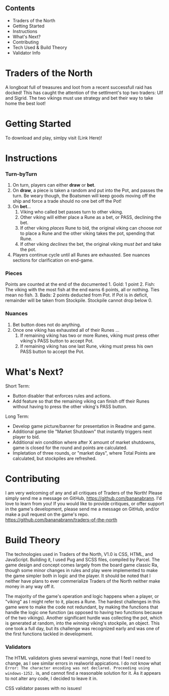 ## Contents
* Traders of the North
* Getting Started
* Instructions
* What's Next?
* Contributing
* Tech Used & Build Theory
* Validator Info

# Traders of the North
A longboat full of treasures and loot from a recent successfull raid has docked! This has caught the attention of the settlment's top two traders: Ulf and Sigrid. The two vikings must use strategy and bet their way to take home the best loot!

# Getting Started
To download and play, simlpy visit (Link Here)!

# Instructions
### Turn-byTurn


1. On turn, players can either **draw** or **bet**.
1. On **draw**, a piece is taken a random and put into the Pot, and passes the turn. Be weary though, the Boatsmen will keep goods moving off the ship and force a trade should no one bet off the Pot!
1. On **bet**...
    1. Viking who called bet passes turn to other viking.
    1. Other viking will either place a Rune as a bet, or PASS, declining the bet.
    1. If other viking *places* Rune to bid, the original viking can choose *not* to place a Rune and the other viking takes the pot, spending that Rune.
    1. If other viking *declines* the bet, the original viking *must bet* and take the pot.
1. Players continue cycle until all Runes are exhausted. See nuances sections for clarification on end-game.

### Pieces
Points are counted at the end of the documented
    1. Gold: 1 point
    2. Fish: The viking with the most fish at the end earns 6 points, all or nothing. Ties mean no fish.
    3. Bads: 2 points deducted from Pot. If Pot is in deficit, remainder will be taken from Stockpile. Stockpile cannot drop below 0.

### Nuances
1. Bet button does not do anything.
1. Once one viking has exhausted all of their Runes ...
    1. If remaining viking has two or more Runes, viking must press other viking's PASS button to accept Pot.
    1. If remaining viking has one last Rune, viking must press his own PASS button to accept the Pot.

# What's Next?
Short Term:
- Button disabler that enforces rules and actions.
- Add feature so that the remaining viking can finish off their Runes without having to press the other viking's PASS button.

Long Term:
- Develop game picture/banner for presentation in Readme and game.
- Additional game tile "Market Shutdown" that instantly triggers next player to bid.
- Additional win condition where after X amount of market shutdowns, game is closed for the round and points are calculated.
- Impletation of three rounds, or "market days", where Total Points are calculated, but stockpiles are refreshed.

# Contributing
I am very welcoming of any and all critiques of Traders of the North! Please simply send me a message on GitHub, https://github.com/bananabrann. I'd love to learn from you!
If you would like to provide critiques, or offer support in the game's development, please send me a message on GitHub, and/or make a pull request on the game's repo. https://github.com/bananabrann/traders-of-the-north

# Build Theory
The technologies used in Traders of the North, V1.0 is CSS, HTML, and JavaScript. Building it, I used Pug and SCSS files, compiled by Parcel. The game design and concept comes largely from the board game classic Ra, though some minor changes in rules and play were implemented to make the game simpler both in logic and the player. It should be noted that I neither have plans to ever commerialize Traders of the North neither make money in any way off it.

The majority of the game's operation and logic happens when a player, or "viking" as I might refer to it, places a Rune. The hardest challenges in this game were to make the code not redundant, by making the functions that handle the logic one function (as opposed to having two functions because of the two vikings). Another significant hurdle was collecting the pot, which is generated at random, into the *winning* viking's stockpile, an object. This one took a full day, but its challenge was recognized early and was one of the first functions tackled in development.

### Validators
The HTML validators gives several warnings, none that I feel I need to change, as I see similar errors in realworld appications.
I do not know what `Error: The character encoding was not declared. Proceeding using windows-1252.` is, and cannot find a reasonable solution for it. As it appears to not alter any code, I decided to leave it in.

CSS validator passes with no issues!

